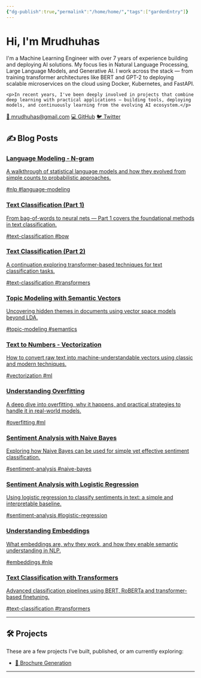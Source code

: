 ```yaml
---
{"dg-publish":true,"permalink":"/home/home/","tags":["gardenEntry"]}
---
```



<div class="profile-section">
  <h1>Hi, I'm Mrudhuhas</h1>
  
  <div class="profile-bio">
    <p>I'm a Machine Learning Engineer with over 7 years of experience building and deploying AI solutions. My focus lies in Natural Language Processing, Large Language Models, and Generative AI. I work across the stack — from training transformer architectures like BERT and GPT-2 to deploying scalable microservices on the cloud using Docker, Kubernetes, and FastAPI.</p>

    <p>In recent years, I've been deeply involved in projects that combine deep learning with practical applications — building tools, deploying models, and continuously learning from the evolving AI ecosystem.</p>
  </div>
  
  <div class="contact-links">
    <a href="mailto:mrudhuhas@gmail.com">📧 mrudhuhas@gmail.com</a>
    <a href="https://github.com/MrudhuhasM">💻 GitHub</a>
    <a href="https://x.com/_mrudhu_">🐦 Twitter</a>
  </div>
</div>

<div class="section-heading">
  <h2 id="blog-posts">✍️ Blog Posts</h2>
</div>

<div class="blog-grid">

<div class="blog-card">
  <a href="\Language Modeling - N-gram">
    <h3>Language Modeling - N-gram</h3>
    <p class="description">A walkthrough of statistical language models and how they evolved from simple counts to probabilistic approaches.</p>
    <div class="tags">
      <span class="tag">#nlp</span>
      <span class="tag">#language-modeling</span>
    </div>
  </a>
</div>

<div class="blog-card">
  <a href="/Text classification from BOW to Transformers (1)">
    <h3>Text Classification (Part 1)</h3>
    <p class="description">From bag-of-words to neural nets — Part 1 covers the foundational methods in text classification.</p>
    <div class="tags">
      <span class="tag">#text-classification</span>
      <span class="tag">#bow</span>
    </div>
  </a>
</div>

<div class="blog-card">
  <a href="/Text classification from BOW to Transformers (2)">
    <h3>Text Classification (Part 2)</h3>
    <p class="description">A continuation exploring transformer-based techniques for text classification tasks.</p>
    <div class="tags">
      <span class="tag">#text-classification</span>
      <span class="tag">#transformers</span>
    </div>
  </a>
</div>

<div class="blog-card">
  <a href="/Topic Modeling with Semantic Vectors">
    <h3>Topic Modeling with Semantic Vectors</h3>
    <p class="description">Uncovering hidden themes in documents using vector space models beyond LDA.</p>
    <div class="tags">
      <span class="tag">#topic-modeling</span>
      <span class="tag">#semantics</span>
    </div>
  </a>
</div>

<div class="blog-card">
  <a href="/Transforming Text into Numbers for Machine Learning - Vectorization">
    <h3>Text to Numbers - Vectorization</h3>
    <p class="description">How to convert raw text into machine-understandable vectors using classic and modern techniques.</p>
    <div class="tags">
      <span class="tag">#vectorization</span>
      <span class="tag">#ml</span>
    </div>
  </a>
</div>

<div class="blog-card">
  <a href="/Understanding Overfitting in Machine Learning">
    <h3>Understanding Overfitting</h3>
    <p class="description">A deep dive into overfitting, why it happens, and practical strategies to handle it in real-world models.</p>
    <div class="tags">
      <span class="tag">#overfitting</span>
      <span class="tag">#ml</span>
    </div>
  </a>
</div>

<div class="blog-card">
  <a href="/Sentiment Analysis with Naive Bayes Classifier">
    <h3>Sentiment Analysis with Naive Bayes</h3>
    <p class="description">Exploring how Naive Bayes can be used for simple yet effective sentiment classification.</p>
    <div class="tags">
      <span class="tag">#sentiment-analysis</span>
      <span class="tag">#naive-bayes</span>
    </div>
  </a>
</div>

<div class="blog-card">
  <a href="/Sentiment Analysis with Logistic Regression">
    <h3>Sentiment Analysis with Logistic Regression</h3>
    <p class="description">Using logistic regression to classify sentiments in text: a simple and interpretable baseline.</p>
    <div class="tags">
      <span class="tag">#sentiment-analysis</span>
      <span class="tag">#logistic-regression</span>
    </div>
  </a>
</div>

<div class="blog-card">
  <a href="/Embeddings">
    <h3>Understanding Embeddings</h3>
    <p class="description">What embeddings are, why they work, and how they enable semantic understanding in NLP.</p>
    <div class="tags">
      <span class="tag">#embeddings</span>
      <span class="tag">#nlp</span>
    </div>
  </a>
</div>

<div class="blog-card">
  <a href="/Text Classification with Transformers">
    <h3>Text Classification with Transformers</h3>
    <p class="description">Advanced classification pipelines using BERT, RoBERTa and transformer-based finetuning.</p>
    <div class="tags">
      <span class="tag">#text-classification</span>
      <span class="tag">#transformers</span>
    </div>
  </a>
</div>

---

## 🛠️ Projects

These are a few projects I’ve built, published, or am currently exploring:

- [🧾 Brochure Generation](https://github.com/MrudhuhasM/brochure-generation)

---
